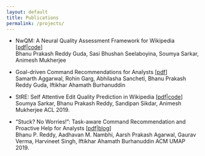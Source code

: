 ```yaml
---
layout: default
title: Publications
permalink: /projects/
---
```

* NwQM: A Neural Quality Assessment Framework for Wikipedia \[[pdf](https://www.aclweb.org/anthology/2020.emnlp-main.674.pdf)|[code](https://github.com/sasibhushan3/NwQM_EMNLP)\]  
  Bhanu Prakash Reddy Guda, Sasi Bhushan Seelaboyina, Soumya Sarkar, Animesh Mukherjee

* Goal-driven Command Recommendations for Analysts \[[pdf](https://arxiv.org/pdf/2011.06237)\]  
  Samarth Aggarwal, Rohin Garg, Abhilasha Sancheti, Bhanu Prakash Reddy Guda, Iftikhar Ahamath Burhanuddin

* StRE: Self Attentive Edit Quality Prediction in Wikipedia \[[pdf](https://arxiv.org/pdf/1906.04678)|[code](https://github.com/bhanu77prakash/StRE)\]  
  Soumya Sarkar, Bhanu Prakash Reddy, Sandipan Sikdar, Animesh Mukherjee ACL 2019.  

* “Stuck? No Worries!”: Task-aware Command Recommendation and Proactive Help for Analysts \[[pdf](https://arxiv.org/abs/1906.08973)|[blog](https://gaurav22verma.github.io/TaskAwareCommandRecommendation.html)\]  
  Bhanu P. Reddy, Aadhavan M. Nambhi, Aarsh Prakash Agarwal, Gaurav Verma, Harvineet Singh, Iftikhar Ahamath Burhanuddin ACM UMAP 2019.  

